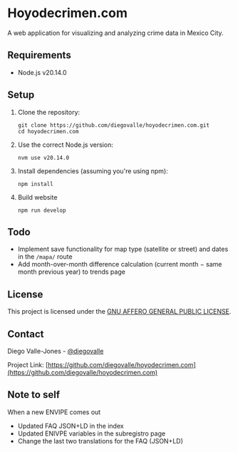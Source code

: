 # Hoyodecrimen.com

A web application for visualizing and analyzing crime data in Mexico City.

## Requirements

- Node.js v20.14.0

## Setup

1. Clone the repository:
   ```
   git clone https://github.com/diegovalle/hoyodecrimen.com.git
   cd hoyodecrimen.com
   ```

2. Use the correct Node.js version:
   ```
   nvm use v20.14.0
   ```

3. Install dependencies (assuming you're using npm):
   ```
   npm install
   ```
4. Build website
   ```
   npm run develop
   ```

## Todo

- Implement save functionality for map type (satellite or street) and dates in the `/mapa/` route
- Add month-over-month difference calculation (current month − same month previous year) to trends page

## License

This project is licensed under the [GNU AFFERO GENERAL PUBLIC LICENSE](LICENSE).

## Contact

Diego Valle-Jones - [@diegovalle](https://twitter.com/diegovalle)

Project Link: [https://github.com/diegovalle/hoyodecrimen.com](https://github.com/diegovalle/hoyodecrimen.com)

## Note to self

When a new ENVIPE comes out

- Updated FAQ JSON+LD in the index 
- Updated ENIVPE variables in the subregistro page
- Change the last two translations for the FAQ (JSON+LD)
